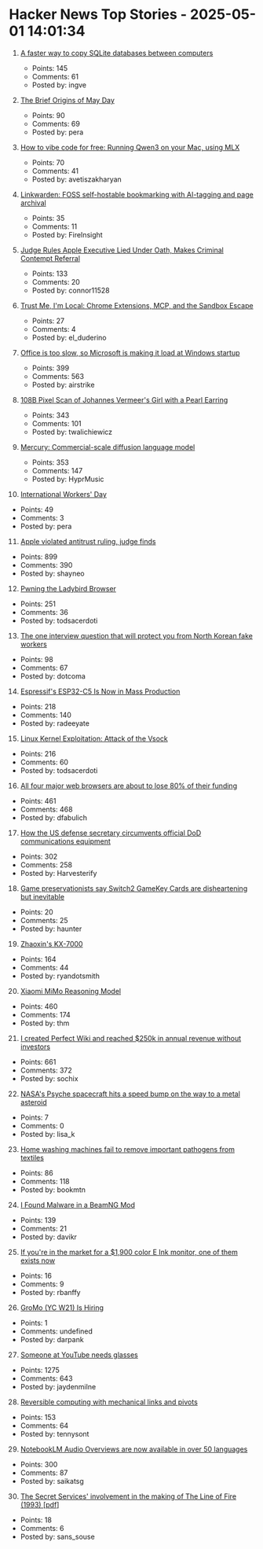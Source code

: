 # Hacker News Top Stories - 2025-05-01 14:01:34

1. [A faster way to copy SQLite databases between computers](https://alexwlchan.net/2025/copying-sqlite-databases/)
   - Points: 145
   - Comments: 61
   - Posted by: ingve

2. [The Brief Origins of May Day](https://archive.iww.org/history/library/misc/origins_of_mayday/)
   - Points: 90
   - Comments: 69
   - Posted by: pera

3. [How to vibe code for free: Running Qwen3 on your Mac, using MLX](https://localforge.dev/blog/running-qwen3-macbook-mlx)
   - Points: 70
   - Comments: 41
   - Posted by: avetiszakharyan

4. [Linkwarden: FOSS self-hostable bookmarking with AI-tagging and page archival](https://linkwarden.app/)
   - Points: 35
   - Comments: 11
   - Posted by: FireInsight

5. [Judge Rules Apple Executive Lied Under Oath, Makes Criminal Contempt Referral](https://www.thebignewsletter.com/p/judge-rules-apple-executive-lied)
   - Points: 133
   - Comments: 20
   - Posted by: connor11528

6. [Trust Me, I'm Local: Chrome Extensions, MCP, and the Sandbox Escape](https://blog.extensiontotal.com/trust-me-im-local-chrome-extensions-mcp-and-the-sandbox-escape-1875a0ee4823)
   - Points: 27
   - Comments: 4
   - Posted by: el_duderino

7. [Office is too slow, so Microsoft is making it load at Windows startup](https://www.pcworld.com/article/2651749/office-is-too-slow-so-microsoft-is-making-it-load-at-windows-startup.html)
   - Points: 399
   - Comments: 563
   - Posted by: airstrike

8. [108B Pixel Scan of Johannes Vermeer's Girl with a Pearl Earring](https://www.hirox-europe.com/gigapixel/girl-with-a-pearl-earring/)
   - Points: 343
   - Comments: 101
   - Posted by: twalichiewicz

9. [Mercury: Commercial-scale diffusion language model](https://www.inceptionlabs.ai/introducing-mercury)
   - Points: 353
   - Comments: 147
   - Posted by: HyprMusic

10. [International Workers' Day](https://en.wikipedia.org/wiki/International_Workers%27_Day)
   - Points: 49
   - Comments: 3
   - Posted by: pera

11. [Apple violated antitrust ruling, judge finds](https://www.wsj.com/tech/apple-violated-antitrust-ruling-federal-judge-finds-66b85957)
   - Points: 899
   - Comments: 390
   - Posted by: shayneo

12. [Pwning the Ladybird Browser](https://jessie.cafe/posts/pwning-ladybirds-libjs/)
   - Points: 251
   - Comments: 36
   - Posted by: todsacerdoti

13. [The one interview question that will protect you from North Korean fake workers](https://www.theregister.com/2025/04/29/north_korea_worker_interview_questions/)
   - Points: 98
   - Comments: 67
   - Posted by: dotcoma

14. [Espressif's ESP32-C5 Is Now in Mass Production](https://www.espressif.com/en/news/ESP32-C5_Mass_Production)
   - Points: 218
   - Comments: 140
   - Posted by: radeeyate

15. [Linux Kernel Exploitation: Attack of the Vsock](https://hoefler.dev/articles/vsock.html)
   - Points: 216
   - Comments: 60
   - Posted by: todsacerdoti

16. [All four major web browsers are about to lose 80% of their funding](https://danfabulich.medium.com/all-four-major-web-browsers-are-about-to-lose-80-of-their-funding-0e42ceb358f1)
   - Points: 461
   - Comments: 468
   - Posted by: dfabulich

17. [How the US defense secretary circumvents official DoD communications equipment](https://www.electrospaces.net/2025/04/how-us-defense-secretary-hegseth.html)
   - Points: 302
   - Comments: 258
   - Posted by: Harvesterify

18. [Game preservationists say Switch2 GameKey Cards are disheartening but inevitable](https://www.videogameschronicle.com/news/game-preservationists-say-switch-2-game-key-cards-are-disheartening-but-inevitable/)
   - Points: 20
   - Comments: 25
   - Posted by: haunter

19. [Zhaoxin's KX-7000](https://chipsandcheese.com/p/zhaoxins-kx-7000)
   - Points: 164
   - Comments: 44
   - Posted by: ryandotsmith

20. [Xiaomi MiMo Reasoning Model](https://github.com/XiaomiMiMo/MiMo)
   - Points: 460
   - Comments: 174
   - Posted by: thm

21. [I created Perfect Wiki and reached $250k in annual revenue without investors](https://habr.com/en/articles/905812/)
   - Points: 661
   - Comments: 372
   - Posted by: sochix

22. [NASA's Psyche spacecraft hits a speed bump on the way to a metal asteroid](https://arstechnica.com/space/2025/04/engineers-probe-pressure-drop-in-psyche-spacecrafts-propulsion-system/)
   - Points: 7
   - Comments: 0
   - Posted by: lisa_k

23. [Home washing machines fail to remove important pathogens from textiles](https://medicalxpress.com/news/2025-04-home-machines-important-pathogens-textiles.html)
   - Points: 86
   - Comments: 118
   - Posted by: bookmtn

24. [I Found Malware in a BeamNG Mod](https://lemonyte.com/blog/beamng-malware)
   - Points: 139
   - Comments: 21
   - Posted by: davikr

25. [If you're in the market for a $1,900 color E Ink monitor, one of them exists now](https://arstechnica.com/gadgets/2025/04/e-ink-android-tablet-maker-onyx-boox-is-making-a-1900-color-e-ink-monitor/)
   - Points: 16
   - Comments: 9
   - Posted by: rbanffy

26. [GroMo (YC W21) Is Hiring](https://www.ycombinator.com/companies/gromo/jobs/aP4JS9K-product-tech-business-ai-enthusiasts)
   - Points: 1
   - Comments: undefined
   - Posted by: darpank

27. [Someone at YouTube needs glasses](https://jayd.ml/2025/04/30/someone-at-youtube-needs-glasses.html)
   - Points: 1275
   - Comments: 643
   - Posted by: jaydenmilne

28. [Reversible computing with mechanical links and pivots](https://tennysontbardwell.com/blog/2025/04/30/mechanical-computing/index.html)
   - Points: 153
   - Comments: 64
   - Posted by: tennysont

29. [NotebookLM Audio Overviews are now available in over 50 languages](https://blog.google/technology/google-labs/notebooklm-audio-overviews-50-languages/)
   - Points: 300
   - Comments: 87
   - Posted by: saikatsg

30. [The Secret Services' involvement in the making of The Line of Fire (1993) [pdf]](https://www.governmentattic.org/58docs/USSSmovieInTheLineOfFireNoDate.pdf)
   - Points: 18
   - Comments: 6
   - Posted by: sans_souse

